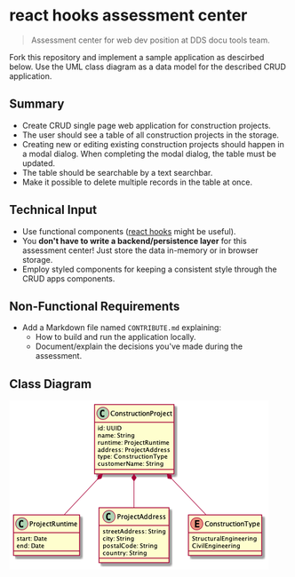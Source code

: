 # react hooks assessment center
> Assessment center for web dev position at DDS docu tools team.

Fork this repository and implement a sample application as descirbed below. Use the UML class diagram as a data model for the described CRUD application.

## Summary

* Create CRUD single page web application for construction projects.
* The user should see a table of all construction projects in the storage.
* Creating new or editing existing construction projects should happen in a modal dialog. When completing the modal dialog, the table must be updated.
* The table should be searchable by a text searchbar.
* Make it possible to delete multiple records in the table at once.

## Technical Input

* Use functional components ([react hooks](https://reactjs.org/docs/hooks-intro.html) might be useful).
* You **don't have to write a backend/persistence layer** for this assessment center! Just store the data in-memory or in browser storage.
* Employ styled components for keeping a consistent style through the CRUD apps components.

## Non-Functional Requirements

* Add a Markdown file named `CONTRIBUTE.md` explaining:
  - How to build and run the application locally.
  - Document/explain the decisions you've made during the assessment.

## Class Diagram

![UML Model](./resources/model.png)
